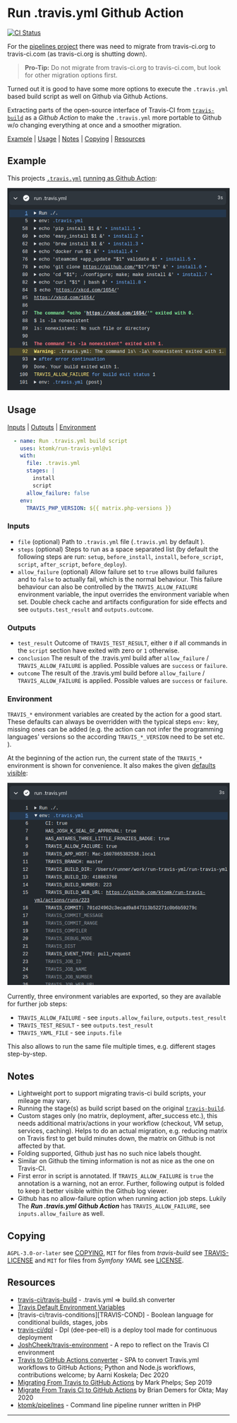 # Run .travis.yml Github Action

[![CI Status][badge.svg]](https://github.com/ktomk/run-travis-yml/actions)

For the [pipelines project][p] there was need to migrate from travis-ci.org
to travis-ci.com (as travis-ci.org is shutting down).

> **Pro-Tip:** Do not migrate from travis-ci.org to travis-ci.com, but
> look for other migration options first.

Turned out it is good to have some more options to execute the `.travis.yml`
based build script as well on Github via Github Actions.

Extracting parts of the open-source interface of Travis-CI from
[`travis-build`][TRAVIS-BUILD] as a *Github Action* to make the
`.travis.yml` more portable to Github w/o changing everything at once
and a smoother migration.

[Example](#example)
| [Usage](#usage)
| [Notes](#notes)
| [Copying](#copying)
| [Resources](#resources)

## Example

This projects [`.travis.yml`](.travis.yml) [running as Github Action][example-run]:

[![Run of a .travis.yml in a Github Action](.github/assets/run-travis-yml.png)][example-run]

<!-- FIXME(tk) stale link, gone after 90 days from 2020-12-13 due to log retention -->
[example-run]: https://github.com/ktomk/run-travis-yml/runs/1545656525?check_suite_focus=true#step:4:1
[example-env]: https://github.com/ktomk/run-travis-yml/runs/1545656525?check_suite_focus=true#step:4:6

## Usage

[Inputs](#inputs)
| [Outputs](#outputs)
| [Environment](#environment)

```yaml
  - name: Run .travis.yml build script
    uses: ktomk/run-travis-yml@v1
    with:
      file: .travis.yml
      stages: |
        install
        script
      allow_failure: false
    env:
      TRAVIS_PHP_VERSION: ${{ matrix.php-versions }}
```

### Inputs
* `file` (optional) Path to `.travis.yml` file (`.travis.yml` by default ).
* `steps` (optional) Steps to run as a space separated list (by default
  the following steps are run: `setup`, `before_install`, `install`,
  `before_script`, `script`, `after_script`, `before_deploy`).
* `allow_failure` (optional) Allow failure set to `true` allows build
  failures and to `false` to actually fail, which is the normal behaviour.
  This failure behaviour can also be controlled by the
  `TRAVIS_ALLOW_FAILURE` environment variable, the input overrides the
  environment variable when set. Double check cache and artifacts
  configuration for side effects and see `outputs.test_result` and
  `outputs.outcome`.

### Outputs
* `test_result` Outcome of `TRAVIS_TEST_RESULT`, either `0` if all commands
   in the `script` section have exited with zero or `1` otherwise.
* `conclusion` The result of the .travis.yml build after `allow_failure`
  / `TRAVIS_ALLOW_FAILURE` is applied. Possible values are `success` or
  `failure`.
* `outcome` The result of the .travis.yml build before `allow_failure`
  / `TRAVIS_ALLOW_FAILURE` is applied. Possible values are `success` or
  `failure`.

### Environment
`TRAVIS_*` environment variables are created by the action for a good start.
These defaults can always be overridden with the typical steps `env:` key,
missing ones can be added (e.g. the action can not infer the programming
languages' versions so the according `TRAVIS_*_VERSION` need to be set etc.
).

At the beginning of the action run, the current state of the `TRAVIS_*`
environment is shown for convenience. It also makes the given [defaults
visible][example-env]:

[![Travis Environment of a .travis.yml run in a Github Action](.github/assets/env-travis-yml.png)][example-env]

Currently, three environment variables are exported, so they are available
for further job steps:

* `TRAVIS_ALLOW_FAILURE` - see `inputs.allow_failure`, `outputs.test_result`
* `TRAVIS_TEST_RESULT` - see `outputs.test_result`
* `TRAVIS_YAML_FILE` - see `inputs.file`

This also allows to run the same file multiple times, e.g. different
stages step-by-step.

## Notes
* Lightweight port to support migrating travis-ci build scripts, your
  mileage may vary.
* Running the stage(s) as build script based on the original
  [`travis-build`][TRAVIS-BUILD].
* Custom stages only (no matrix, deployment, after_success etc.), this needs
  additional matrix/actions in your workflow (checkout, VM setup, services,
  caching). Helps to do an actual migration, e.g. reducing matrix on Travis
  first to get build minutes down, the matrix on Github is not affected by
  that.
* Folding supported, Github just has no such nice labels thought.
* Similar on Github the timing information is not as nice as the
  one on Travis-CI.
* First error in script is annotated. If `TRAVIS_ALLOW_FAILURE` is `true`
  the annotation is a warning, not an error. Further, following output
  is folded to keep it better visible within the Github log viewer.
* Github has no allow-failure option when running action job steps. Lukily
  The ***Run .travis.yml Github Action*** has `TRAVIS_ALLOW_FAILURE`, see
  `inputs.allow_failure` as well.

## Copying
`AGPL-3.0-or-later` see [COPYING], `MIT` for files from *travis-build* see
[TRAVIS-LICENSE] and `MIT` for files from *Symfony YAML* see [LICENSE].

## Resources
* [travis-ci/travis-build][TRAVIS-BUILD] - .travis.yml => build.sh converter
* [Travis Default Environment Variables][TRAVIS-ENV]
* [travis-ci/travis-conditions][TRAVIS-COND] - Boolean language for conditional builds, stages, jobs
* [travis-ci/dpl](https://github.com/travis-ci/dpl) - Dpl (dee-pee-ell) is
  a deploy tool made for continuous deployment
* [JoshCheek/travis-environment](https://github.com/JoshCheek/travis-environment
  ) - A repo to reflect on the Travis CI environment
* [Travis to GitHub Actions converter](https://akx.github.io/travis-to-github-actions/
  ) - SPA to convert Travis.yml workflows to GitHub Actions; Python and
  Node.js workflows, contributions welcome; by Aarni Koskela; Dec 2020
* [Migrating From Travis to GitHub Actions](https://markphelps.me/2019/09/migrating-from-travis-to-github-actions/)
  by Mark Phelps; Sep 2019
* [Migrate From Travis CI to GitHub Actions](https://developer.okta.com/blog/2020/05/18/travis-ci-to-github-actions)
  by Brian Demers for Okta; May 2020
* [ktomk/pipelines](https://github.com/ktomk/pipelines) - Command line
  pipeline runner written in PHP

---
[COPYING]: COPYING
[LICENSE]: lib/ktomk/symfony-yaml/Symfony/Component/Yaml/LICENSE
[TRAVIS-LICENSE]: lib/template/TRAVIS-LICENSE
[TRAVIS-BUILD]: https://github.com/travis-ci/travis-build
[TRAVIS-ENV]: https://docs.travis-ci.com/user/environment-variables/#default-environment-variables
[acs]: https://github.com/travis-ci/travis-build/blob/master/lib/travis/build/stages.rb#L12-L65
[at-399]: https://github.com/actions/toolkit/issues/399
[badge.svg]: https://github.com/ktomk/run-travis-yml/workflows/CI/badge.svg
[coe]: https://docs.github.com/en/free-pro-team@latest/actions/reference/workflow-syntax-for-github-actions#jobsjob_idcontinue-on-error
[p]: https://github.com/ktomk/pipelines
